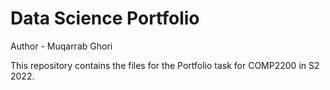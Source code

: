 # Data Science Portfolio

Author - Muqarrab Ghori

This repository contains the files for the Portfolio task for COMP2200 in S2 2022. 

